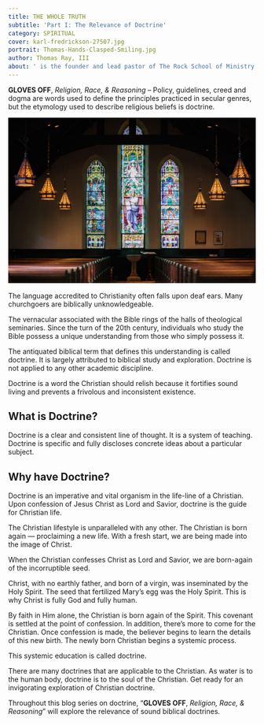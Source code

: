 ```yaml
---
title: THE WHOLE TRUTH
subtitle: 'Part I: The Relevance of Doctrine'
category: SPIRITUAL
cover: karl-fredrickson-27507.jpg
portrait: Thomas-Hands-Clasped-Smiling.jpg
author: Thomas Ray, III
about: ' is the founder and lead pastor of The Rock School of Ministry, with more than 25 years of ministry experience. He holds both a MBA and MA in literary studies. One of his greatest passions is sharing the profound simplicity of God’s word.'
---
```


**GLOVES OFF**, *Religion, Race, & Reasoning* – Policy, guidelines, creed and dogma are words used to define the principles practiced in secular genres, but the etymology used to describe religious beliefs is doctrine.

![unsplash.com](./karl-fredrickson-27507.jpg)

The language accredited to Christianity often falls upon deaf ears. Many churchgoers are biblically unknowledgeable.

The vernacular associated with the Bible rings of the halls of theological seminaries. Since the turn of the 20th century, individuals who study the Bible possess a unique understanding from those who simply possess it. 

The antiquated biblical term that defines this understanding is called doctrine. It is largely attributed to biblical study and exploration. Doctrine is not applied to any other academic discipline.

Doctrine is a word the Christian should relish because it fortifies sound living and prevents a frivolous and inconsistent existence.

## What is Doctrine?

Doctrine is a clear and consistent line of thought. It is a system of teaching. Doctrine is specific and fully discloses concrete ideas about a particular subject.  

## Why have Doctrine?

Doctrine is an imperative and vital organism in the life-line of a Christian. Upon confession of Jesus Christ as Lord and Savior, doctrine is the guide for Christian life.

The Christian lifestyle is unparalleled with any other. The Christian is born again — proclaiming a new life. With a fresh start, we are being made into the image of Christ. 

When the Christian confesses Christ as Lord and Savior, we are born-again of the incorruptible seed.  
   
Christ, with no earthly father, and born of a virgin, was inseminated by the Holy Spirit. The seed that fertilized Mary’s egg was the Holy Spirit. This is why Christ is fully God and fully human.  

By faith in Him alone, the Christian is born again of the Spirit. This covenant is settled at the point of confession.  In addition, there’s more to come for the Christian. Once confession is made, the believer begins to learn the details of this new birth. The newly born Christian begins a systemic process. 

This systemic education is called doctrine.

There are many doctrines that are applicable to the Christian. As water is to the human body, doctrine is to the soul of the Christian. Get ready for an invigorating exploration of Christian doctrine.

Throughout this blog series on doctrine, “**GLOVES OFF**, *Religion, Race, & Reasoning*” will explore the relevance of sound biblical doctrines.  
